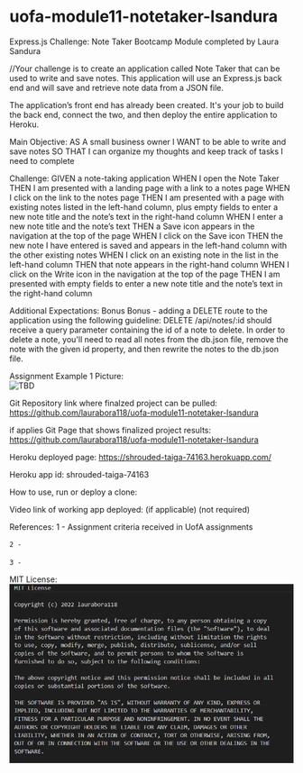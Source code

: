 # uofa-module11-notetaker-lsandura
Express.js Challenge: Note Taker Bootcamp Module completed by Laura Sandura

//Your challenge is to create an application called Note Taker that can be used to write and save notes. This application will use an Express.js back end and will save and retrieve note data from a JSON file.

The application’s front end has already been created. It's your job to build the back end, connect the two, and then deploy the entire application to Heroku.

Main Objective: 
AS A small business owner
I WANT to be able to write and save notes
SO THAT I can organize my thoughts and keep track of tasks I need to complete

Challenge: 
GIVEN a note-taking application
WHEN I open the Note Taker
THEN I am presented with a landing page with a link to a notes page
WHEN I click on the link to the notes page
THEN I am presented with a page with existing notes listed in the left-hand column, plus empty fields to enter a new note title and the note’s text in the right-hand column
WHEN I enter a new note title and the note’s text
THEN a Save icon appears in the navigation at the top of the page
WHEN I click on the Save icon
THEN the new note I have entered is saved and appears in the left-hand column with the other existing notes
WHEN I click on an existing note in the list in the left-hand column
THEN that note appears in the right-hand column
WHEN I click on the Write icon in the navigation at the top of the page
THEN I am presented with empty fields to enter a new note title and the note’s text in the right-hand column


Additional Expectations:
    Bonus Bonus - adding a DELETE route to the application using the following guideline: DELETE /api/notes/:id should receive a query parameter containing the id of a note to delete. In order to delete a note, you'll need to read all notes from the db.json file, remove the note with the given id property, and then rewrite the notes to the db.json file.

Assignment Example 1 Picture:    
    ![TBD](assets/images/website1.jpg)


Git Repository link where finalzed project can be pulled:
    https://github.com/laurabora118/uofa-module11-notetaker-lsandura  


if applies Git Page that shows finalized project results:
    https://github.com/laurabora118/uofa-module11-notetaker-lsandura


Heroku deployed page:
    https://shrouded-taiga-74163.herokuapp.com/

Heroku app id:
    shrouded-taiga-74163

How to use, run or deploy a clone:
   


Video link of working app deployed: (if applicable)
    (not required)

References:
    1 - Assignment criteria received in UofA assignments

    2 -

    3 -

MIT License: 
    ![MIT License](./Develop/public/assets/images/mit.jpg)
